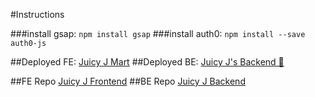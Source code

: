 #Instructions

###install gsap: ```npm install gsap```
###install auth0: ```npm install --save auth0-js```

##Deployed FE: [Juicy J Mart](juicyjmart.surge.sh) 
##Deployed BE: [Juicy J's Backend 🍑](http://j-j-data.herokuapp.com)

##FE Repo [Juicy J Frontend](https://github.com/DamonLC21/JuicyJFrontEnd)
##BE Repo [Juicy J Backend](https://github.com/DamonLC21/JuicyJMart)

